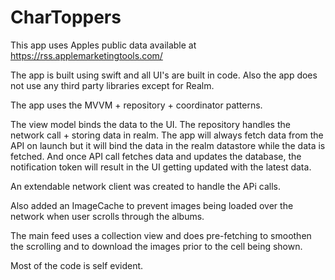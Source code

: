 # CharToppers

This app uses Apples public data available at https://rss.applemarketingtools.com/

The app is built using swift and all UI's are built in code. Also the app does not use any third party libraries except for Realm.

The app uses the MVVM + repository + coordinator patterns. 

The view model binds the data to the UI. The repository handles the network call + storing data in realm. The app will always fetch data from the API on launch but it will bind the data in the realm datastore while the data is fetched. And once API call fetches data and updates the database, the notification token will result in the UI getting updated with the latest data. 

An extendable network client was created to handle the APi calls. 

Also added an ImageCache to prevent images being loaded over the network when user scrolls through the albums. 

The main feed uses a collection view and does pre-fetching to smoothen the scrolling and to download the images prior to the cell being shown.

Most of the code is self evident. 
